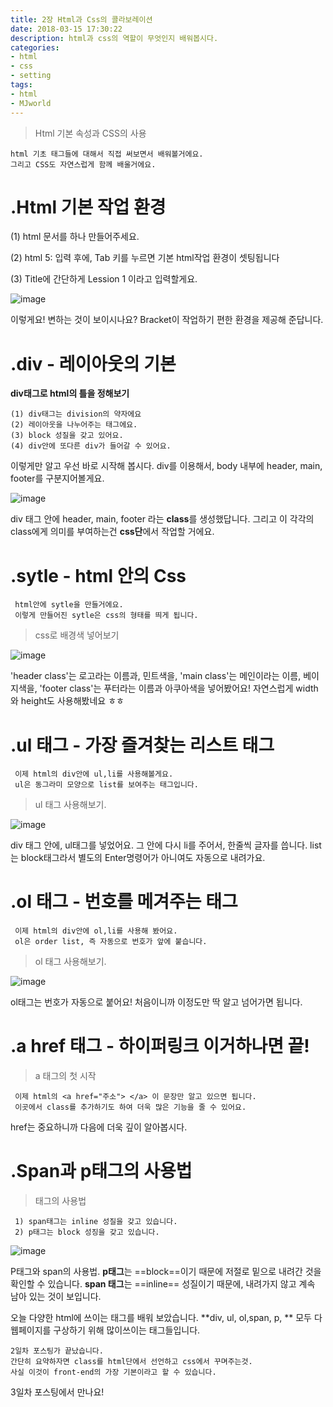 ```yaml
---
title: 2장 Html과 Css의 콜라보레이션
date: 2018-03-15 17:30:22
description: html과 css의 역할이 무엇인지 배워봅시다.
categories:
- html
- css
- setting
tags:
- html
- MJworld
---
```


> Html 기본 속성과 CSS의 사용


~~~
html 기초 태그들에 대해서 직접 써보면서 배워볼거에요.
그리고 CSS도 자연스럽게 함께 배울거에요.
~~~

# .Html 기본 작업 환경

(1) html 문서를 하나 만들어주세요.

(2) html 5: 입력 후에, Tab 키를 누르면 기본 html작업 환경이 셋팅됩니다

(3) Title에 간단하게 Lession 1 이라고 입력할게요.

![image](https://postfiles.pstatic.net/MjAxODAzMTZfMTIg/MDAxNTIxMTk4Mjg0ODU5.TM7jJ2XB1vp0oMsQGuWHXUx_5b47SP1H4IUsK3nVIiQg.J27OeOCwXBc6zd1DG63vhYt_8UPdaKVEMT7KZW1OCKYg.GIF.stormkanzi/hello.gif?type=w966)

이렇게요! 변하는 것이 보이시나요? 
Bracket이 작업하기 편한 환경을 제공해 준답니다. 


# .div - 레이아웃의 기본

**div태그로 html의 틀을 정해보기**
~~~
(1) div태그는 division의 약자에요
(2) 레이아웃을 나누어주는 태그에요.
(3) block 성질을 갖고 있어요.
(4) div안에 또다른 div가 들어갈 수 있어요.
~~~

이렇게만 알고 우선 바로 시작해 봅시다.
div를 이용해서, body 내부에 header, main, footer를 구분지어볼게요.

![image](https://user-images.githubusercontent.com/20442104/37518076-00e70008-2957-11e8-9873-b21b2d251242.png)

div 태그 안에 header, main, footer 라는 **class**를 생성했답니다.
그리고 이 각각의 class에게 의미를 부여하는건 **css단**에서 작업할 거에요.

# .sytle - html 안의 Css

~~~
 html안에 sytle을 만들거에요. 
 이렇게 만들어진 sytle은 css의 형태를 띄게 됩니다.
~~~

> css로 배경색 넣어보기

![image](https://user-images.githubusercontent.com/20442104/37903838-664bb346-3134-11e8-80ac-babb3f0775c5.png)

'header class'는 로고라는 이름과, 민트색을,
'main class'는 메인이라는 이름, 베이지색을,
'footer class'는 푸터라는 이름과 아쿠아색을 넣어봤어요!
자연스럽게 width와 height도 사용해봤네요 ㅎㅎ


# .ul 태그 - 가장 즐겨찾는 리스트 태그

~~~
 이제 html의 div안에 ul,li를 사용해볼게요.
 ul은 동그라미 모양으로 list를 보여주는 태그입니다.
~~~

> ul 태그 사용해보기.

![image](https://user-images.githubusercontent.com/20442104/37905767-dcc013ae-313a-11e8-8654-c8b9a1f2234c.png)


div 태그 안에, ul태그를 넣었어요.
 그 안에 다시 li를 주어서, 한줄씩 글자를 씁니다.
list는 block태그라서 별도의 Enter명령어가 아니여도 자동으로 내려가요.


# .ol 태그 - 번호를 메겨주는 태그

~~~
 이제 html의 div안에 ol,li를 사용해 봤어요.
 ol은 order list, 즉 자동으로 번호가 앞에 붙습니다. 
~~~

> ol 태그 사용해보기.


![image](https://user-images.githubusercontent.com/20442104/37916646-5aa2ee60-3157-11e8-8c8d-cb37bc0f285b.png)

ol태그는 번호가 자동으로 붙어요!
 처음이니까 이정도만 딱 알고 넘어가면 됩니다. 


# .a href 태그 - 하이퍼링크 이거하나면 끝!


> a 태그의 첫 시작

~~~
 이제 html의 <a href="주소"> </a> 이 문장만 알고 있으면 됩니다.
 이곳에서 class를 추가하기도 하여 더욱 많은 기능을 줄 수 있어요.  
~~~

href는 중요하니까 다음에 더욱 깊이 알아봅시다. 



# .Span과 p태그의 사용법


> 태그의 사용법

~~~
 1) span태그는 inline 성질을 갖고 있습니다.
 2) p태그는 block 성징을 갖고 있습니다.
~~~

![image](https://user-images.githubusercontent.com/20442104/37917664-efa8dfb8-3159-11e8-9fb0-3c751ee93010.png)


P태그와 span의 사용법.
**p태그**는 ==block==이기 때문에 저절로 밑으로 내려간 것을 확인할 수 있습니다.
**span 태그**는 ==inline== 성질이기 때문에, 내려가지 않고 계속 남아 있는 것이 보입니다.

오늘 다양한 html에 쓰이는 태그를 배워 보았습니다. 
**div, ul, ol,span, p, ** 모두 다 웹페이지를 구상하기 위해 많이쓰이는 태그들입니다. 

~~~
2일차 포스팅가 끝났습니다.
간단히 요약하자면 class를 html단에서 선언하고 css에서 꾸며주는것.
사실 이것이 front-end의 가장 기본이라고 할 수 있습니다.
~~~

3일차 포스팅에서 만나요! 

